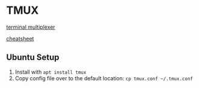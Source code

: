 # TMUX

[terminal multiplexer](https://github.com/tmux/tmux)

[cheatsheet](https://tmuxcheatsheet.com/)

## Ubuntu Setup
1. Install with `apt install tmux`
2. Copy config file over to the default location: `cp tmux.conf ~/.tmux.conf`
